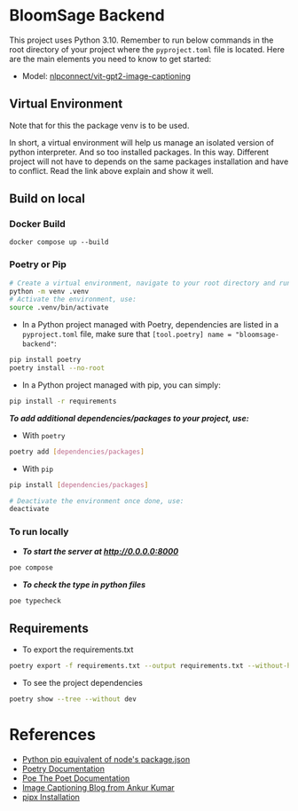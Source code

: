 # BloomSage Backend

This project uses Python 3.10. Remember to run below commands in the root directory of your project where the `pyproject.toml` file is located. Here are the main elements you need to know to get started:
- Model: 
[nlpconnect/vit-gpt2-image-captioning](https://huggingface.co/nlpconnect/vit-gpt2-image-captioning)

## Virtual Environment
Note that for this the package venv is to be used.

In short, a virtual environment will help us manage an isolated version of python interpreter. And so too installed packages. In this way. Different project will not have to depends on the same packages installation and have to conflict. Read the link above explain and show it well.

## Build on local
### Docker Build
```docker
docker compose up --build
```
### Poetry or Pip
```bash
# Create a virtual environment, navigate to your root directory and run:
python -m venv .venv
# Activate the environment, use:
source .venv/bin/activate
```
- In a Python project managed with Poetry, dependencies are listed in a `pyproject.toml` file, make sure that `[tool.poetry] name = "bloomsage-backend"`:
```bash
pip install poetry
poetry install --no-root
```
- In a Python project managed with pip, you can simply:
```bash
pip install -r requirements
```
***To add additional dependencies/packages to your project, use:***
- With `poetry`
```bash
poetry add [dependencies/packages]
```
- With `pip`
```bash
pip install [dependencies/packages]
```
```bash
# Deactivate the environment once done, use:
deactivate
```
### To run locally

- ***To start the server at http://0.0.0.0:8000***
```bash
poe compose
```
- ***To check the type in python files***
```bash
poe typecheck
```

## Requirements

- To export the requirements.txt
```bash
poetry export -f requirements.txt --output requirements.txt --without-hashes --without=dev
```

- To see the project dependencies
```bash
poetry show --tree --without dev
```

# References
- [Python pip equivalent of node's package.json](https://stackoverflow.com/questions/48941116/does-python-pip-have-the-equivalent-of-nodes-package-json)
- [Poetry Documentation](https://python-poetry.org/)
- [Poe The Poet Documentation](https://poethepoet.natn.io/installation.html)
- [Image Captioning Blog from Ankur Kumar](https://ankur3107.github.io/blogs/the-illustrated-image-captioning-using-transformers/)
- [pipx Installation](https://github.com/pypa/pipx)